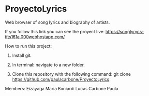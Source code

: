 # ProyectoLyrics
Web browser of song lyrics and biography of artists.

If you follow this link you can see the proyect live:
https://songlyrycs-ifts161a.000webhostapp.com/


How to run this project:
1. Install git.

2. In terminal: navigate to a new folder.

3. Clone this repository with the following command: git clone https://github.com/paulacarbone/ProyectoLyrics


Members:
Eizayaga Maria 
Boniardi Lucas
Carbone Paula
